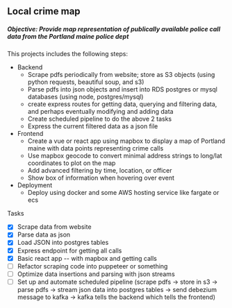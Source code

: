 ## Local crime map

##### Objective: Provide map representation of publically available police call data from the Portland maine police dept


This projects includes the following steps:

- Backend
    - Scrape pdfs periodically from website; store as S3 objects (using python requests, beautiful soup, and s3)
    - Parse pdfs into json objects and insert into RDS postgres or mysql databases (using node, postgres/mysql)
    - create express routes for getting data, querying and filtering data, and perhaps eventually modifying and adding data
    - Create scheduled pipeline to do the above 2 tasks
    - Express the current filtered data as a json file
- Frontend
    - Create a vue or react app using mapbox to display a map of Portland maine with data points representing crime calls 
    - Use mapbox geocode to convert minimal address strings to long/lat coordinates to plot on the map
    - Add advanced filtering by time, location, or officer
    - Show box of information when hovering over event
- Deployment
    - Deploy using docker and some AWS hosting service like fargate or ecs


Tasks
- [x] Scrape data from website 
- [x] Parse data as json
- [x] Load JSON into postgres tables
- [x] Express endpoint for getting all calls
- [x] Basic react app -- with mapbox and getting calls
- [ ] Refactor scraping code into puppeteer or something
- [ ] Optimize data insertions and parsing with json streams
- [ ] Set up and automate scheduled pipeline (scrape pdfs -> store in s3 -> parse pdfs -> stream json data into postgres tables -> send debezium message to kafka -> kafka tells the backend which tells the frontend)
